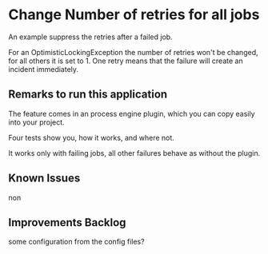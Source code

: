 # Change Number of retries for all jobs

An example suppress the retries after a failed job. 

For an OptimisticLockingException the number of retries won't be changed, for all others it is set to 1.
One retry means that the failure will create an incident immediately.  

## Remarks to run this application
The feature comes in an process engine plugin, which you can copy easily into your project.

Four tests show you, how it works, and where not.

It works only with failing jobs, all other failures behave as without the plugin.
 
## Known Issues

non 

## Improvements Backlog

some configuration from the config files?